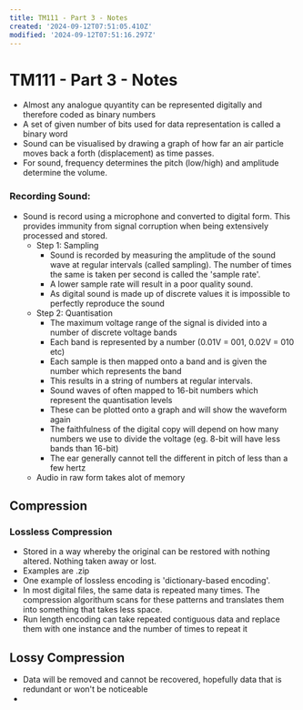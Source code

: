 ```yaml
---
title: TM111 - Part 3 - Notes
created: '2024-09-12T07:51:05.410Z'
modified: '2024-09-12T07:51:16.297Z'
---
```


# TM111 - Part 3 - Notes

- Almost any analogue quyantity can be represented digitally and therefore coded as binary numbers
- A set of given number of bits used for data representation is called a binary word
- Sound can be visualised by drawing a graph of how far an air particle moves back a forth (displacement) as time passes.
- For sound, frequency determines the pitch (low/high) and amplitude determine the volume.

### Recording Sound:
- Sound is record using a microphone and converted to digital form. This provides immunity from signal corruption when being extensively processed and stored.
  - Step 1: Sampling
    - Sound is recorded by measuring the amplitude of the sound wave at regular intervals (called sampling). The number of times the same is taken per second is called the 'sample rate'.
    - A lower sample rate will result in a poor quality sound.
    - As digital sound is made up of discrete values it is impossible to perfectly reproduce the sound
  - Step 2: Quantisation
    - The maximum voltage range of the signal is divided into a number of discrete voltage bands
    - Each band is represented by a number (0.01V = 001, 0.02V = 010 etc)
    - Each sample is then mapped onto a band and is given the number which represents the band
    - This results in a string of numbers at regular intervals.
    - Sound waves of often mapped to 16-bit numbers which represent the quantisation levels
    - These can be plotted onto a graph and will show the waveform again
    - The faithfulness of the digital copy will depend on how many numbers we use to divide the voltage (eg. 8-bit will have less bands than 16-bit)
    - The ear generally cannot tell the different in pitch of less than a few hertz
  - Audio in raw form takes alot of memory

## Compression

### Lossless Compression
- Stored in a way whereby the original can be restored with nothing altered. Nothing taken away or lost.
- Examples are .zip
- One example of lossless encoding is 'dictionary-based encoding'.
- In most digital files, the same data is repeated many times. The compression algorithum scans for these patterns and translates them into something that takes less space.
- Run length encoding can take repeated contiguous data and replace them with one instance and the number of times to repeat it

## Lossy Compression
- Data will be removed and cannot be recovered, hopefully data that is redundant or won't be noticeable
- 
